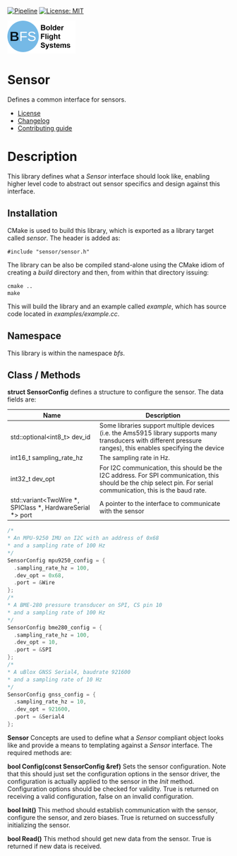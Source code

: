 [![Pipeline](https://gitlab.com/bolderflight/software/sensor/badges/main/pipeline.svg)](https://gitlab.com/bolderflight/software/sensor/) [![License: MIT](https://img.shields.io/badge/License-MIT-yellow.svg)](https://opensource.org/licenses/MIT)

![Bolder Flight Systems Logo](img/logo-words_75.png)

# Sensor
Defines a common interface for sensors.
   * [License](LICENSE.md)
   * [Changelog](CHANGELOG.md)
   * [Contributing guide](CONTRIBUTING.md)

# Description
This library defines what a *Sensor* interface should look like, enabling higher level code to abstract out sensor specifics and design against this interface.

## Installation
CMake is used to build this library, which is exported as a library target called *sensor*. The header is added as:

```
#include "sensor/sensor.h"
```

The library can be also be compiled stand-alone using the CMake idiom of creating a *build* directory and then, from within that directory issuing:

```
cmake ..
make
```

This will build the library and an example called *example*, which has source code located in *examples/example.cc*.

## Namespace
This library is within the namespace *bfs*.

## Class / Methods

**struct SensorConfig** defines a structure to configure the sensor. The data fields are:

| Name | Description |
| --- | --- |
| std::optional<int8_t> dev_id | Some libraries support multiple devices (i.e. the Ams5915 library supports many transducers with different pressure ranges), this enables specifying the device |
| int16_t sampling_rate_hz | The sampling rate in Hz. |
| int32_t dev_opt | For I2C communication, this should be the I2C address. For SPI communication, this should be the chip select pin. For serial communication, this is the baud rate. |
| std::variant<TwoWire *, SPIClass *, HardwareSerial *> port | A pointer to the interface to communicate with the sensor |

```C++
/*
* An MPU-9250 IMU on I2C with an address of 0x68
* and a sampling rate of 100 Hz
*/
SensorConfig mpu9250_config = {
  .sampling_rate_hz = 100,
  .dev_opt = 0x68,
  .port = &Wire
};
/*
* A BME-280 pressure transducer on SPI, CS pin 10
* and a sampling rate of 100 Hz
*/
SensorConfig bme280_config = {
  .sampling_rate_hz = 100,
  .dev_opt = 10,
  .port = &SPI
};
/*
* A uBlox GNSS Serial4, baudrate 921600
* and a sampling rate of 10 Hz
*/
SensorConfig gnss_config = {
  .sampling_rate_hz = 10,
  .dev_opt = 921600,
  .port = &Serial4
};

```

**Sensor** Concepts are used to define what a *Sensor* compliant object looks like and provide a means to templating against a *Sensor* interface. The required methods are:

**bool Config(const SensorConfig &ref)** Sets the sensor configuration. Note that this should just set the configuration options in the sensor driver, the configuration is actually applied to the sensor in the *Init* method. Configuration options should be checked for validity. True is returned on receiving a valid configuration, false on an invalid configuration.

**bool Init()** This method should establish communication with the sensor, configure the sensor, and zero biases. True is returned on successfully initializing the sensor.

**bool Read()** This method should get new data from the sensor. True is returned if new data is received.